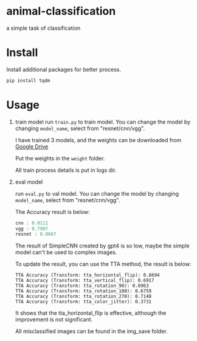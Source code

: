 # animal-classification
a simple task of classification

# Install
Install additional packages for better process.
```c
pip install tqdm
```

# Usage
1. train model
    run `train.py` to train model. You can change the model by changing `model_name`, select from "resnet/cnn/vgg".

    I have trained 3 models, and the weights can be downloaded from [Google Drive](https://drive.google.com/drive/u/0/folders/1xaEtiOVR4bmmbKF9wcjahTIWvx_yPhAf)

    Put the weights in the `weight` folder.
    
    All train process details is put in logs dir.

2. eval model

    run `eval.py` to val model. You can change the model by changing `model_name`, select from "resnet/cnn/vgg".

    The Accuracy result is below:
    ```c
    cnn : 0.0111
    vgg : 0.7907
    resnet : 0.8667
    ```
    The result of SimpleCNN created by gpt4 is so low, maybe the simple model can't be used to complex images.

    To update the result, you can use the TTA method, the result is below:
    ```
    TTA Accuracy (Transform: tta_horizontal_flip): 0.8694
    TTA Accuracy (Transform: tta_vertical_flip): 0.6917
    TTA Accuracy (Transform: tta_rotation_90): 0.6963
    TTA Accuracy (Transform: tta_rotation_180): 0.6759
    TTA Accuracy (Transform: tta_rotation_270): 0.7148
    TTA Accuracy (Transform: tta_color_jitter): 0.3731
    ```
    It shows that the tta_horizontal_flip is effective, although the improvement is not significant.
    
    All misclassified images can be found in the img_save folder.

